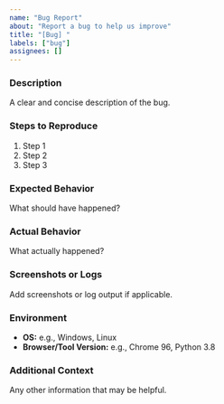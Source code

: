 ```yaml
---
name: "Bug Report"
about: "Report a bug to help us improve"
title: "[Bug] "
labels: ["bug"]
assignees: []
---
```


### Description  
A clear and concise description of the bug.

### Steps to Reproduce  
1. Step 1
2. Step 2
3. Step 3

### Expected Behavior  
What should have happened?

### Actual Behavior  
What actually happened?

### Screenshots or Logs  
Add screenshots or log output if applicable.

### Environment  
- **OS:** e.g., Windows, Linux
- **Browser/Tool Version:** e.g., Chrome 96, Python 3.8

### Additional Context  
Any other information that may be helpful.
